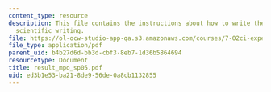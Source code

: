 ```yaml
---
content_type: resource
description: This file contains the instructions about how to write the results in
  scientific writing.
file: https://ol-ocw-studio-app-qa.s3.amazonaws.com/courses/7-02ci-experimental-biology-communications-intensive-spring-2005/ed3b1e53ba218de956de0a8cb1132855_result_mpo_sp05.pdf
file_type: application/pdf
parent_uid: b4b27d6d-bb3d-cbf3-8eb7-1d36b5864694
resourcetype: Document
title: result_mpo_sp05.pdf
uid: ed3b1e53-ba21-8de9-56de-0a8cb1132855
---
```

